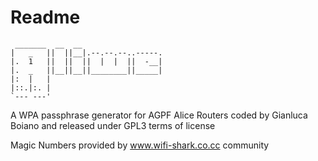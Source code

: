 # Readme

     _______  __  __                  
    |   _   ||  ||__|.--.--.--..-----.
    |.  1   ||  ||  ||  |  |  ||  -__|
    |.  _   ||__||__||________||_____|
    |:  |   |                         
    |::.|:. |                         
    `--- ---'                         

A WPA passphrase generator for AGPF Alice Routers
coded by Gianluca Boiano and released under GPL3 terms of license

Magic Numbers provided by www.wifi-shark.co.cc community
